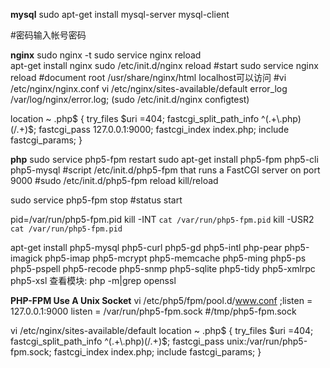 **mysql**
sudo apt-get install mysql-server mysql-client

#密码输入帐号密码

**nginx** sudo nginx -t     sudo service nginx reload  
apt-get install nginx
sudo /etc/init.d/nginx reload    #start 
sudo service nginx reload
#document root /usr/share/nginx/html   localhost可以访问
#vi /etc/nginx/nginx.conf  vi /etc/nginx/sites-available/default
error_log /var/log/nginx/error.log;
(sudo /etc/init.d/nginx configtest)

location ~ \.php$ {
                try_files $uri =404;
                fastcgi_split_path_info ^(.+\.php)(/.+)$;
                fastcgi_pass 127.0.0.1:9000;
                fastcgi_index index.php;
                include fastcgi_params;
        }


**php**  sudo service php5-fpm restart
sudo apt-get install php5-fpm php5-cli php5-mysql
#script /etc/init.d/php5-fpm that runs a FastCGI server on port 9000
#sudo /etc/init.d/php5-fpm reload
kill/reload

sudo service php5-fpm stop   #status  start

pid=/var/run/php5-fpm.pid
kill -INT `cat /var/run/php5-fpm.pid`
kill -USR2 `cat /var/run/php5-fpm.pid`

apt-get install php5-mysql php5-curl php5-gd php5-intl php-pear php5-imagick php5-imap php5-mcrypt php5-memcache php5-ming php5-ps php5-pspell php5-recode php5-snmp php5-sqlite php5-tidy php5-xmlrpc php5-xsl
查看模块: php -m|grep openssl

**PHP-FPM Use A Unix Socket**
vi /etc/php5/fpm/pool.d/www.conf
;listen = 127.0.0.1:9000
listen = /var/run/php5-fpm.sock   #/tmp/php5-fpm.sock  

vi /etc/nginx/sites-available/default
location ~ \.php$ {
                try_files $uri =404;
                fastcgi_split_path_info ^(.+\.php)(/.+)$;
                fastcgi_pass unix:/var/run/php5-fpm.sock;
                fastcgi_index index.php;
                include fastcgi_params;
        }
